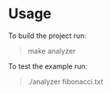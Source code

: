 # Usage

To build the project run:
> make analyzer

To test the example run:
> ./analyzer fibonacci.txt 
